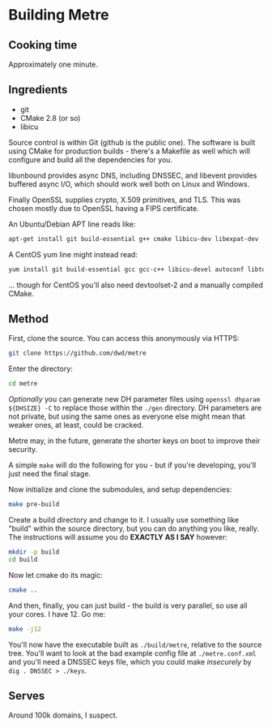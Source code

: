 Building Metre
=======

Cooking time
----

Approximately one minute.

Ingredients
----

* git
* CMake 2.8 (or so)
* libicu

Source control is within Git (github is the public one). The software is built using CMake
for production builds - there's a Makefile as well which will
configure and build all the dependencies for you.

libunbound provides async DNS, including DNSSEC, and libevent provides buffered async
I/O, which should work well both on Linux and Windows.

Finally OpenSSL supplies crypto, X.509 primitives, and TLS. This was chosen mostly due
to OpenSSL having a FIPS certificate.

An Ubuntu/Debian APT line reads like:

```sh
apt-get install git build-essential g++ cmake libicu-dev libexpat-dev
```

A CentOS yum line might instead read:

```sh
yum install git build-essential gcc gcc-c++ libicu-devel autoconf libtool valgrind make wget tar rpm-build redhat-lsb-core expat-devel bind-utils
```

... though for CentOS you'll also need devtoolset-2 and a manually compiled CMake.

Method
----

First, clone the source. You can access this anonymously via HTTPS:

```sh
git clone https://github.com/dwd/metre
```

Enter the directory:

```sh
cd metre
```

*Optionally* you can generate new DH parameter files using `openssl dhparam ${DHSIZE} -C`
to replace those within the `./gen` directory. DH parameters are not private, but using
the same ones as everyone else might mean that weaker ones, at least, could be cracked.

Metre may, in the future, generate the shorter keys on boot to improve their security.

A simple `make` will do the following for you - but if you're developing, you'll just need the final stage.

Now initialize and clone the submodules, and setup dependencies:

```sh
make pre-build
```

Create a build directory and change to it. I usually use something like "build" within the
source directory, but you can do anything you like, really. The instructions will assume
you do **EXACTLY AS I SAY** however:

```sh
mkdir -p build
cd build
```

Now let cmake do its magic:

```sh
cmake ..
```

And then, finally, you can just build - the build is very parallel, so use all your cores. I
have 12. Go me:

```sh
make -j12
```

You'll now have the executable built as `./build/metre`, relative to the source tree. You'll
want to look at the bad example config file at `./metre.conf.xml` and you'll need a DNSSEC
keys file, which you could make *insecurely* by `dig . DNSSEC > ./keys`. 

Serves
----

Around 100k domains, I suspect.